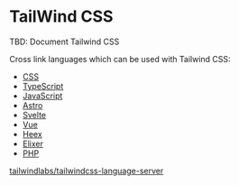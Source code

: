 # TailWind CSS

TBD: Document Tailwind CSS

Cross link languages which can be used with Tailwind CSS:

  - [CSS](/docs/languages/css)
  - [TypeScript](/docs/languages/typescript)
  - [JavaScript](/docs/languages/javascript)
  - [Astro](/docs/languages/astro)
  - [Svelte](/docs/languages/svelte)
  - [Vue](/docs/languages/vue)
  - [Heex](/docs/languages/heex)
  - [Elixer](/docs/languages/elixir)
  - [PHP](/docs/languages/php)

[tailwindlabs/tailwindcss-language-server](https://github.com/tailwindlabs/tailwindcss-intellisense)
